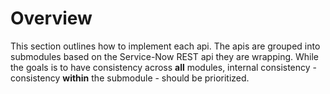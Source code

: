 # Overview

This section outlines how to implement each api. The apis are grouped into submodules based on the Service-Now REST api they are wrapping. While the goals is to have consistency across **all** modules, internal consistency - consistency **within** the submodule - should be prioritized.
